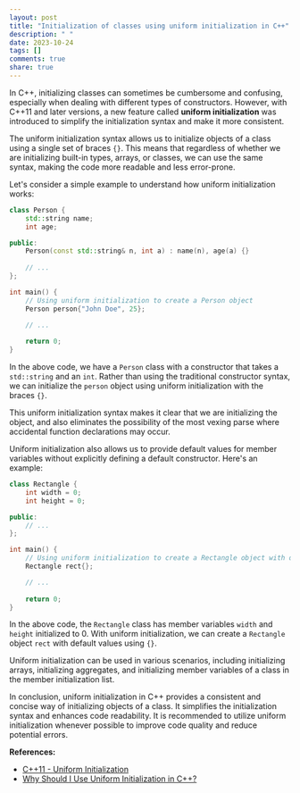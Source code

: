 ```yaml
---
layout: post
title: "Initialization of classes using uniform initialization in C++"
description: " "
date: 2023-10-24
tags: []
comments: true
share: true
---
```


In C++, initializing classes can sometimes be cumbersome and confusing, especially when dealing with different types of constructors. However, with C++11 and later versions, a new feature called **uniform initialization** was introduced to simplify the initialization syntax and make it more consistent.

The uniform initialization syntax allows us to initialize objects of a class using a single set of braces `{}`. This means that regardless of whether we are initializing built-in types, arrays, or classes, we can use the same syntax, making the code more readable and less error-prone.

Let's consider a simple example to understand how uniform initialization works:

```cpp
class Person {
    std::string name;
    int age;

public:
    Person(const std::string& n, int a) : name(n), age(a) {}
    
    // ...
};

int main() {
    // Using uniform initialization to create a Person object
    Person person{"John Doe", 25};

    // ...
    
    return 0;
}
```

In the above code, we have a `Person` class with a constructor that takes a `std::string` and an `int`. Rather than using the traditional constructor syntax, we can initialize the `person` object using uniform initialization with the braces `{}`. 

This uniform initialization syntax makes it clear that we are initializing the object, and also eliminates the possibility of the most vexing parse where accidental function declarations may occur.

Uniform initialization also allows us to provide default values for member variables without explicitly defining a default constructor. Here's an example:

```cpp
class Rectangle {
    int width = 0;
    int height = 0;

public:
    // ...
};

int main() {
    // Using uniform initialization to create a Rectangle object with default values
    Rectangle rect{};

    // ...
    
    return 0;
}
```

In the above code, the `Rectangle` class has member variables `width` and `height` initialized to 0. With uniform initialization, we can create a `Rectangle` object `rect` with default values using `{}`.

Uniform initialization can be used in various scenarios, including initializing arrays, initializing aggregates, and initializing member variables of a class in the member initialization list.

In conclusion, uniform initialization in C++ provides a consistent and concise way of initializing objects of a class. It simplifies the initialization syntax and enhances code readability. It is recommended to utilize uniform initialization whenever possible to improve code quality and reduce potential errors.

**References:**
- [C++11 - Uniform Initialization](https://en.cppreference.com/w/cpp/language/initializer_list)
- [Why Should I Use Uniform Initialization in C++?](https://www.fluentcpp.com/2018/12/11/uniform-initialization-in-c/)